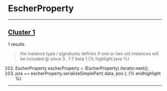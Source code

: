 # EscherProperty

***

## [Cluster 1](./1)
1 results
> the instance type / signatures defines if one or two uid instances will be included @ since 3 . 1 7 beta 1 
{% highlight java %}
102. EscherProperty escherProperty = (EscherProperty) iterator.next();
103. pos += escherProperty.serializeSimplePart( data, pos );
{% endhighlight %}

***

